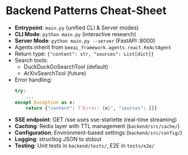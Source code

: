 # Backend Patterns Cheat-Sheet

- **Entrypoint**: `main.py` (unified CLI & Server modes)
- **CLI Mode**: `python main.py` (interactive research)
- **Server Mode**: `python main.py --server` (FastAPI :8000)
- Agents inherit from `beeai_framework.agents.react.ReActAgent`
- Return type: `{"content": str, "sources": List[dict]}`
- Search tools:
  - DuckDuckGoSearchTool (default)
  - ArXivSearchTool (future)
- Error handling:
  ```python
  try:
      ...
  except Exception as e:
      return {"content": f"Error: {e}", "sources": []}
  ```
- **SSE endpoint**: GET /sse uses sse-starlette (real-time streaming)
- **Caching**: Redis layer with TTL management (`backend/src/cache/`)
- **Configuration**: Environment-based settings (`backend/src/config/`)
- **Logging**: structlog JSON to stdout
- **Testing**: Unit tests in `backend/tests/`, E2E in `tests/e2e/`
